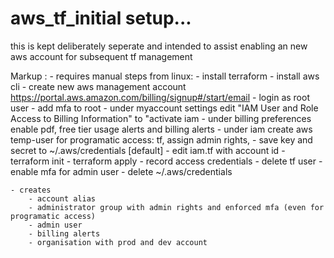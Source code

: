 # aws_tf_initial setup...

this is kept deliberately seperate and intended to assist enabling an new aws account for subsequent tf management 

 Markup :
    - requires manual steps from linux:
        - install terraform
        - install aws cli
        - create new aws management account https://portal.aws.amazon.com/billing/signup#/start/email
        - login as root user
        - add mfa to root
        - under myaccount settings edit "IAM User and Role Access to Billing Information" to "activate iam         - under billing preferences enable pdf, free tier usage alerts and billing alerts 
        - under iam create aws temp-user for programatic access: tf, assign admin rights, 
        - save key and secret to ~/.aws/credentials [default]
        - edit iam.tf with account id
        - terraform init
        - terraform apply
        - record access credentials
        - delete tf user
        - enable mfa for admin user
        - delete ~/.aws/credentials

    - creates 
        - account alias
        - administrator group with admin rights and enforced mfa (even for programatic access)
        - admin user
        - billing alerts
        - organisation with prod and dev account

